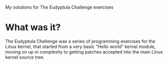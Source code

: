 
My solutions for The Eudyptula Challenge exercises

# What was it?
The Eudyptula Challenge was a series of programming exercises for the Linux kernel, that started from a very basic "Hello world" kernel module, moving on up in complexity to getting patches accepted into the main Linux kernel source tree.
